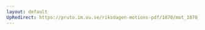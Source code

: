 ```yaml
---
layout: default
UpRedirect: https://pruto.im.uu.se/riksdagen-motions-pdf/1870/mot_1870__ak__191/mot_1870__ak__191-001.pdf
---
```

